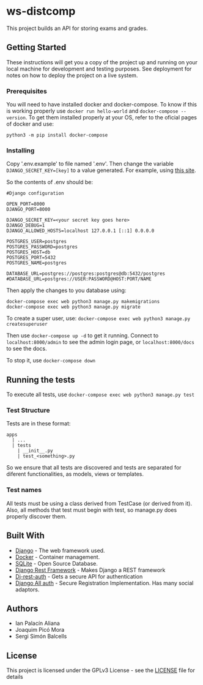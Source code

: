 # ws-distcomp

This project builds an API for storing exams and grades.

## Getting Started

These instructions will get you a copy of the project up
and running on your local machine for development and
testing purposes. See deployment for notes on how to
deploy the project on a live system.

### Prerequisites

You will need to have installed docker and docker-compose.
To know if this is working properly use
`docker run hello-world` and `docker-compose --version`.
To get them installed properly at your OS,
refer to the oficial pages of docker and use:

```
python3 -m pip install docker-compose
```

### Installing

Copy '.env.example' to file named '.env'. Then change
the variable `DJANGO_SECRET_KEY=[key]` to a value generated.
For example, using [this site](https://miniwebtool.com/django-secret-key-generator/).

So the contents of .env should be:

```
#Django configuration

OPEN_PORT=8000
DJANGO_PORT=8000

DJANGO_SECRET_KEY=<your secret key goes here>
DJANGO_DEBUG=1
DJANGO_ALLOWED_HOSTS=localhost 127.0.0.1 [::1] 0.0.0.0

POSTGRES_USER=postgres
POSTGRES_PASSWORD=postgres
POSTGRES_HOST=db
POSTGRES_PORT=5432
POSTGRES_NAME=postgres

DATABASE_URL=postgres://postgres:postgres@db:5432/postgres
#DATABASE_URL=postgres://USER:PASSWORD@HOST:PORT/NAME
```

Then apply the changes to you database using:

```
docker-compose exec web python3 manage.py makemigrations
docker-compose exec web python3 manage.py migrate
```

To create a super user, use:
`docker-compose exec web python3 manage.py createsuperuser`

Then use `docker-compose up -d` to get it running. Connect to `localhost:8000/admin`
to see the admin login page, or `localhost:8000/docs` to see the docs.

To stop it, use `docker-compose down`

## Running the tests

To execute all tests, use `docker-compose exec web python3 manage.py test`

### Test Structure

Tests are in these format:

```
apps
  | ...
  | tests
    | __init__.py
    | test_<something>.py
```

So we ensure that all tests are discovered and tests are separated for diferent
functionalities, as models, views or templates.

### Test names

All tests must be using a class derived from TestCase (or derived from it). Also,
all methods that test must begin with test, so manage.py does properly discover them.

## Built With

- [Django](https://www.djangoproject.com/) - The web framework used.
- [Docker](https://www.docker.com/) - Container management.
- [SQLite](https://sqlite.org/index.html) - Open Source Database.
- [Django Rest Framework](https://www.django-rest-framework.org/) - Makes Django a REST framework
- [Dj-rest-auth](https://github.com/jazzband/dj-rest-auth) - Gets a secure API for authentication
- [Django All auth](https://django-allauth.readthedocs.io/en/latest/installation.html) - Secure Registration Implementation. Has many social adaptors.

## Authors

- Ian Palacín Aliana
- Joaquim Picó Mora
- Sergi Simón Balcells

## License

This project is licensed under the GPLv3 License - see the [LICENSE](LICENSE) file for details
